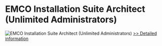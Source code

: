 # EMCO Installation Suite Architect (Unlimited Administrators)
![EMCO Installation Suite Architect (Unlimited Administrators)](https://mycommerce.akamaized.net/api/pimages/P300790447/BIG/300790447.GIF)
[>> Detailed information](https://secure.shareit.com/shareit/product.html?productid=300790447&affiliateid=200057808)